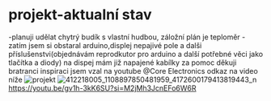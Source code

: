 # projekt-aktualní stav
-planuji udělat chytrý budík s vlastní hudbou, záložní plán je teploměr
-zatím jsem si obstaral arduino,displej nepajivé pole a dalši příslušenstvi(objednávám reprodkutor pro arduino a další potřebné věci jako tlačítka a diody)
na dispej mám již napajené kabílky za pomoc děkuji bratranci
inspiraci jsem vzal na youtube @Core Electronics odkaz na video níže
![projekt](https://github.com/Hoky8/projekt/assets/154540264/e998baff-f5a3-4aca-ac9a-d880a2a9a65c)
![412218005_1108897850481959_4172600179413819443_n](https://github.com/Hoky8/projekt/assets/154540264/c05dc2f5-6763-4051-8024-2c91f9286d34)
https://youtu.be/gv1h-3kK6SU?si=M2jMh3JcnEFo6W6R
